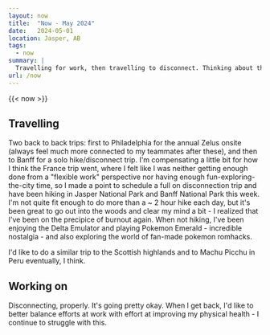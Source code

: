 ```yaml
---
layout: now
title:  "Now - May 2024"
date:   2024-05-01
location: Jasper, AB
tags: 
  - now
summary: | 
  Travelling for work, then travelling to disconnect. Thinking about the eternal quest for balancing work and physical health. 
url: /now
---
```


{{< now >}}

## Travelling

Two back to back trips: first to Philadelphia for the annual Zelus onsite (always feel much more connected to my teammates after these), and then to Banff for a solo hike/disconnect trip. I'm compensating a little bit for how I think the France trip went, where I felt like I was neither getting enough done from a "flexible work" perspective nor having enough fun-exploring-the-city time, so I made a point to schedule a full on disconnection trip and have been hiking in Jasper National Park and Banff National Park this week. I'm not quite fit enough to do more than a ~ 2 hour hike each day, but it's been great to go out into the woods and clear my mind a bit - I realized that I've been on the precipice of burnout again. When not hiking, I've been enjoying the Delta Emulator and playing Pokemon Emerald - incredible nostalgia - and also exploring the world of fan-made pokemon romhacks. 

I'd like to do a similar trip to the Scottish highlands and to Machu Picchu in Peru eventually, I think. 

## Working on

Disconnecting, properly. It's going pretty okay. When I get back, I'd like to better balance efforts at work with effort at improving my physical health - I continue to struggle with this. 
